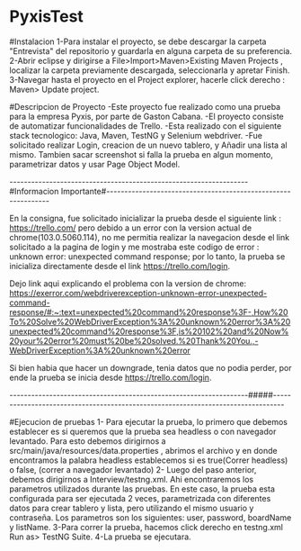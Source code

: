 # PyxisTest

#Instalacion
1-Para instalar el proyecto, se debe descargar la carpeta "Entrevista" del repositorio y guardarla en alguna carpeta de su preferencia.
2-Abrir eclipse y dirigirse a  File>Import>Maven>Existing Maven Projects , localizar la carpeta previamente descargada, seleccionarla y apretar Finish.
3-Navegar hasta el proyecto en el Project explorer, hacerle click derecho : Maven> Update project. 

#Descripcion de Proyecto
-Este proyecto fue realizado como una prueba para la empresa Pyxis, por parte de Gaston Cabana.
-El proyecto consiste de automatizar funcionalidades de Trello.
-Esta realizado con el siguiente stack tecnologico: Java, Maven, TestNG y Selenium webdriver.
-Fue solicitado realizar Login, creacion de un nuevo tablero, y Añadir una lista al mismo. Tambien sacar screenshot si falla la prueba en algun momento, parametrizar datos y usar Page Object Model.


------------------------------------------------------------------#Informacion Importante#--------------------------------------------------------------

En la consigna, fue solicitado inicializar la prueba desde el siguiente link : https://trello.com/
pero debido a un error con la version actual de chrome(103.0.5060.114), no me permitia realizar la navegacion desde el link solicitado a la pagina de login y me mostraba este codigo de error : unknown error: unexpected command response; por lo tanto, la prueba se inicializa directamente desde el link https://trello.com/login.

Dejo link aqui  explicando el problema con la version de chrome: https://exerror.com/webdriverexception-unknown-error-unexpected-command-response/#:~:text=unexpected%20command%20response%3F-,How%20To%20Solve%20WebDriverException%3A%20unknown%20error%3A%20unexpected%20command%20response%3F,is%20102%20and%20Now%20your%20error%20must%20be%20solved.%20Thank%20You.,-WebDriverException%3A%20unknown%20error

Si bien habia que hacer un downgrade, tenia datos que no podia perder, por ende la prueba se inicia desde https://trello.com/login.

------------------------------------------------------------------#####---------------------------------------------------------------------------------



#Ejecucion de pruebas
1- Para ejecutar la prueba, lo primero que debemos establecer es si queremos que la prueba sea headless o con navegador levantado. Para esto debemos dirigirnos a src/main/java/resources/data.properties , abrimos el archivo y en donde encontramos la palabra headless establecemos si es true(Correr headless) o false, (correr a navegador levantado)
2- Luego del paso anterior, debemos dirigirnos a Interview/testng.xml. Ahi encontraremos los parametros utilizados durante las pruebas. En este caso, la prueba esta configurada para ser ejecutada 2 veces, parametrizada con diferentes datos para crear tablero y lista, pero utilizando el mismo usuario y contraseña. Los parametros son los siguientes: user, password, boardName y listName.
3-Para correr la prueba, hacemos click derecho en testng.xml  Run as> TestNG Suite.
4-La prueba se ejecutara.
